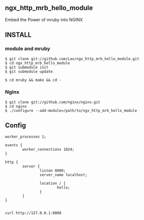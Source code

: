 ## ngx_http_mrb_hello_module

Embed the Power of mruby into NGINX

## INSTALL

### module and mruby

    $ git clone git://github.com/Lax/ngx_http_mrb_hello_module.git
    $ cd ngx_http_mrb_hello_module
    $ git submodule init
    $ git submodule update

    $ cd mruby && make && cd -

### Nginx

    $ git clone git://github.com/nginx/nginx.git
    $ cd nginx
    $ ./configure --add-module=/path/to/ngx_http_mrb_hello_module

## Config

    worker_processes 1;

    events {
            worker_connections 1024;
    }

    http {
            server {
                    listen 8080;
                    server_name localhost;

                    location / {
                            hello;
                    }
            }
    }


    curl http://127.0.0.1:8080
